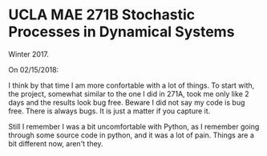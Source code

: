 # UCLA MAE 271B Stochastic Processes in Dynamical Systems

Winter 2017.

On 02/15/2018:

I think by that time I am more confortable with a lot of things. To start with, the project, somewhat similar to the one I did in 271A, took me only like 2 days and the results look bug free. Beware I did not say my code is bug free. There is always bugs. It is just a matter if you capture it.

Still I remember I was a bit uncomfortable with Python, as I remember going through some source code in python, and it was a lot of pain. Things are a bit different now, aren't they.